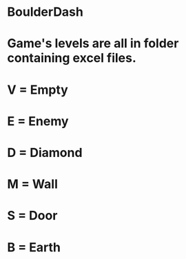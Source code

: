 # BoulderDash

# Game's levels are all in folder containing excel files.

# V = Empty
# E = Enemy
# D = Diamond
# M = Wall
# S = Door
# B = Earth
